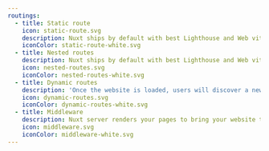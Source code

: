```yaml
---
routings:
  - title: Static route
    icon: static-route.svg
    description: Nuxt ships by default with best Lighthouse and Web vitals score so users won’t wait for accessing your website.
    iconColor: static-route-white.svg
  - title: Nested routes
    description: Nuxt ships by default with best Lighthouse and Web vitals score so users won’t wait for accessing your website.
    icon: nested-routes.svg
    iconColor: nested-routes-white.svg
  - title: Dynamic routes
    description: 'Once the website is loaded, users will discover a new experience: an application feeling right into their browser.'
    icon: dynamic-routes.svg
    iconColor: dynamic-routes-white.svg
  - title: Middleware
    description: Nuxt server renders your pages to bring your website the full visibility it deserves so users will find you website.
    icon: middleware.svg
    iconColor: middleware-white.svg
---
```

